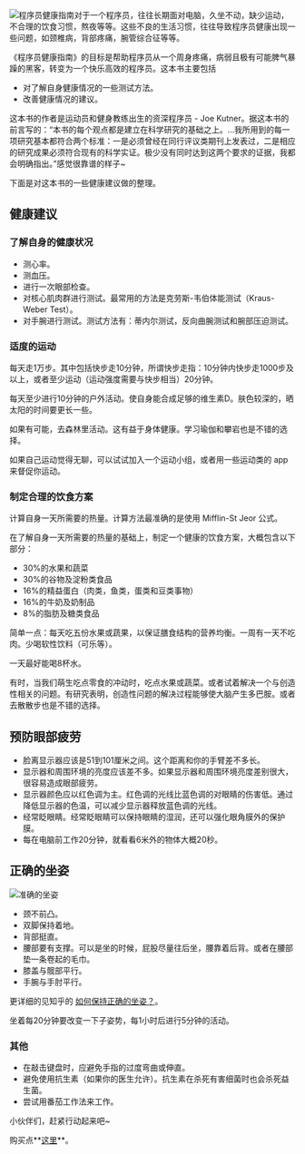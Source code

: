 ![程序员健康指南](http://upload-images.jianshu.io/upload_images/16777-69cb112b46c65f27.jpg?imageMogr2/auto-orient/strip%7CimageView2/2/w/1240)对于一个程序员，往往长期面对电脑，久坐不动，缺少运动，不合理的饮食习惯，熬夜等等。这些不良的生活习惯，往往导致程序员健康出现一些问题，如颈椎病，背部疼痛，腕管综合征等等。

《程序员健康指南》的目标是帮助程序员从一个周身疼痛，病弱且极有可能脾气暴躁的黑客，转变为一个快乐高效的程序员。这本书主要包括
* 对了解自身健康情况的一些测试方法。
* 改善健康情况的建议。

这本书的作者是运动员和健身教练出生的资深程序员 - Joe Kutner。据这本书的前言写的：“本书的每个观点都是建立在科学研究的基础之上。...我所用到的每一项研究基本都符合两个标准：一是必须曾经在同行评议类期刊上发表过，二是相应的研究成果必须符合现有的科学实证。极少没有同时达到这两个要求的证据，我都会明确指出。”感觉很靠谱的样子~

下面是对这本书的一些健康建议做的整理。

## 健康建议
### 了解自身的健康状况
* 测心率。
* 测血压。
* 进行一次眼部检查。
* 对核心肌肉群进行测试。最常用的方法是克劳斯-韦伯体能测试（Kraus-Weber Test）。
* 对手腕进行测试。测试方法有：蒂内尔测试，反向曲腕测试和腕部压迫测试。

### 适度的运动
每天走1万步。其中包括快步走10分钟，所谓快步走指：10分钟内快步走1000步及以上，或者至少运动（运动强度需要与快步相当）20分钟。

每天至少进行10分钟的户外活动。使自身能合成足够的维生素D。肤色较深的，晒太阳的时间要更长一些。

如果有可能，去森林里活动。这有益于身体健康。学习瑜伽和攀岩也是不错的选择。

如果自己运动觉得无聊，可以试试加入一个运动小组，或者用一些运动类的 app 来督促你运动。


### 制定合理的饮食方案
计算自身一天所需要的热量。计算方法最准确的是使用 Mifflin-St Jeor 公式。

在了解自身一天所需要的热量的基础上，制定一个健康的饮食方案，大概包含以下部分：
* 30%的水果和蔬菜
* 30%的谷物及淀粉类食品
* 16%的精益蛋白（肉类，鱼类，蛋类和豆类事物）
* 16%的牛奶及奶制品
* 8%的脂肪及糖类食品

简单一点：每天吃五份水果或蔬果，以保证膳食结构的营养均衡。一周有一天不吃肉。少喝软性饮料（可乐等）。

一天最好能喝8杯水。

有时，当我们萌生吃点零食的冲动时，吃点水果或蔬菜。或者试着解决一个与创造性相关的问题。有研究表明，创造性问题的解决过程能够使大脑产生多巴胺。或者去散散步也是不错的选择。

## 预防眼部疲劳
* 脸离显示器应该是51到101厘米之间。这个距离和你的手臂差不多长。
* 显示器和周围环境的亮度应该差不多。如果显示器和周围环境亮度差别很大，很容易造成眼部疲劳。
* 显示器颜色应以红色调为主。红色调的光线比蓝色调的对眼睛的伤害低。通过降低显示器的色温，可以减少显示器释放蓝色调的光线。
* 经常眨眼睛。经常眨眼睛可以保持眼睛的湿润，还可以强化眼角膜外的保护膜。
* 每在电脑前工作20分钟，就看看6米外的物体大概20秒。

## 正确的坐姿
![准确的坐姿](http://upload-images.jianshu.io/upload_images/16777-b4bc5022e0c223b3.jpg?imageMogr2/auto-orient/strip%7CimageView2/2/w/1240)
* 颈不前凸。
* 双脚保持着地。
* 背部挺直。
* 腰部要有支撑。可以是坐的时候，屁股尽量往后坐，腰靠着后背。或者在腰部垫一条卷起的毛巾。
* 膝盖与髋部平行。
* 手腕与手肘平行。

更详细的见知乎的 [如何保持正确的坐姿？](https://www.zhihu.com/question/23238816)。

坐着每20分钟要改变一下子姿势，每1小时后进行5分钟的活动。

### 其他
* 在敲击键盘时，应避免手指的过度弯曲或伸直。
* 避免使用抗生素（如果你的医生允许）。抗生素在杀死有害细菌时也会杀死益生菌。
* 尝试用番茄工作法来工作。

小伙伴们，赶紧行动起来吧~

购买点**[这里](http://s.click.taobao.com/Qf5WlYx)**。
